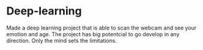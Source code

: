 # Deep-learning

Made a deep learning project that is able to scan the webcam and see your emotion and age. 
The project has big potentcial to go develop in any direction. Only the mind sets the limitations. 
